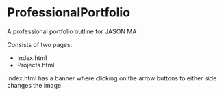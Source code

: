 # ProfessionalPortfolio

A professional portfolio outline for JASON MA

Consists of two pages:
* Index.html
* Projects.html

index.html has a banner where clicking on the arrow buttons to either side changes the image